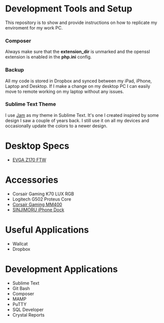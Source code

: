 # Development Tools and Setup
This repository is to show and provide instructions on how to replicate my enviroment for my work PC.

### Composer
Always make sure that the **extension_dir** is unmarked and the openssl extension is enabled in the **php.ini** config.



### Backup
All my code is stored in Dropbox and synced between my iPad, iPhone, Laptop and Desktop. If I make a change on my desktop PC I can easily move to remote working on my laptop without any issues.

### Sublime Text Theme
I use [Jam](https://github.com/joeygallegos/Jam) as my theme in Sublime Text. It's one I created inspired by some design I saw a couple of years back. I still use it on all my devices and occasionally update the colors to a newer design.

# Desktop Specs
* [EVGA Z170 FTW](http://a.co/7OmnZSf)

# Accessories
* Corsair Gaming K70 LUX RGB
* Logitech G502 Proteus Core
* [Corsair Gaming MM400](http://a.co/cE8WvFS)
* [SINJIMORU iPhone Dock](http://a.co/2tKGiyW)

# Useful Applications
* Wallcat
* Dropbox

# Development Applications
* Sublime Text
* Git Bash
* Composer
* MAMP
* PuTTY
* SQL Developer
* Crystal Reports